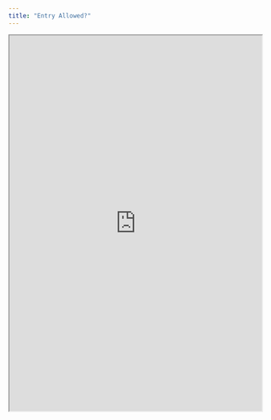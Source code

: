 ```yaml
---
title: "Entry Allowed?"
---
```




<iframe height="750" width="100%" src="https://ewelton.github.io/ktest/wiki.html#Entry%20Allowed?"></iframe>
